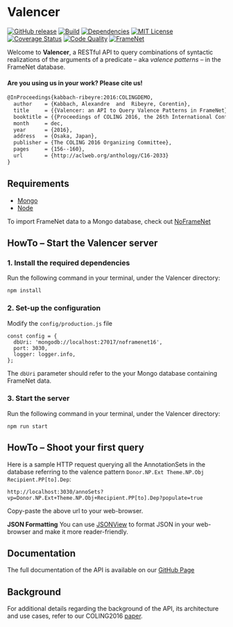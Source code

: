 # Valencer
[![GitHub release][release-image]][release-url]
[![Build][travis-image]][travis-url]
[![Dependencies][david-image]][david-url]
[![MIT License][license-image]][license-url]
[![Coverage Status][coverage-image]][coverage-url]
[![Code Quality][quality-image]][quality-url]
[![FrameNet][framenet-image]][framenet-url]

Welcome to **Valencer**, a RESTful API to query combinations of syntactic realizations of the arguments of a predicate &ndash; aka *valence patterns* &ndash; in the FrameNet database.

#### Are you using us in your work? Please cite us!
```latex
@InProceedings{kabbach-ribeyre:2016:COLINGDEMO,
  author    = {Kabbach, Alexandre  and  Ribeyre, Corentin},
  title     = {{Valencer: an API to Query Valence Patterns in FrameNet}},
  booktitle = {{Proceedings of COLING 2016, the 26th International Conference on Computational Linguistics: System Demonstrations}},
  month     = dec,
  year      = {2016},
  address   = {Osaka, Japan},
  publisher = {The COLING 2016 Organizing Committee},
  pages     = {156--160},
  url       = {http://aclweb.org/anthology/C16-2033}
}
```

## Requirements
- [Mongo](https://docs.mongodb.com/manual/administration/install-community/)
- [Node](https://nodejs.org/en/download/)

To import FrameNet data to a Mongo database, check out [NoFrameNet](https://github.com/akb89/noframenet)

## HowTo &ndash; Start the Valencer server

### 1. Install the required dependencies
Run the following command in your terminal, under the Valencer directory:
```
npm install
```

### 2. Set-up the configuration
Modify the `config/production.js` file
```
const config = {
  dbUri: 'mongodb://localhost:27017/noframenet16',
  port: 3030,
  logger: logger.info,
};
```
The `dbUri` parameter should refer to the your Mongo database containing FrameNet data.

### 3. Start the server
Run the following command in your terminal, under the Valencer directory:
```
npm run start
```

## HowTo &ndash; Shoot your first query
Here is a sample HTTP request querying all the AnnotationSets in the database referring to the valence pattern `Donor.NP.Ext Theme.NP.Obj Recipient.PP[to].Dep`:
```
http://localhost:3030/annoSets?vp=Donor.NP.Ext+Theme.NP.Obj+Recipient.PP[to].Dep?populate=true
```
Copy-paste the above url to your web-browser.

**JSON Formatting** You can use [JSONView](https://addons.mozilla.org/en-US/firefox/addon/jsonview/) to format JSON in your web-browser and make it more reader-friendly.

## Documentation
The full documentation of the API is available on our [GitHub Page](https://akb89.github.io/valencer/)

## Background
For additional details regarding the background of the API, its architecture and use cases, refer to our COLING2016 [paper](https://www.aclweb.org/anthology/C/C16/C16-2033.pdf).

[release-image]:https://img.shields.io/github/release/akb89/valencer.svg?style=flat-square
[release-url]:https://github.com/akb89/valencer/releases/latest
[travis-image]:https://img.shields.io/travis/akb89/valencer.svg?style=flat-square
[travis-url]:https://travis-ci.org/akb89/valencer
[coverage-image]:https://img.shields.io/coveralls/akb89/valencer/dev.svg?style=flat-square
[coverage-url]:https://coveralls.io/r/akb89/valencer?branch=master
[quality-image]:https://img.shields.io/codeclimate/github/akb89/valencer.svg?style=flat-square
[quality-url]:https://codeclimate.com/github/akb89/valencer
[framenet-image]:https://img.shields.io/badge/FrameNet-%3E%3D1.5-blue.svg?style=flat-square
[framenet-url]:https://framenet.icsi.berkeley.edu/fndrupal
[license-image]:http://img.shields.io/badge/license-MIT-000000.svg?style=flat-square
[license-url]:LICENSE.txt
[david-url]: https://david-dm.org/akb89/valencer
[david-image]: https://david-dm.org/akb89/valencer.svg?style=flat-square
